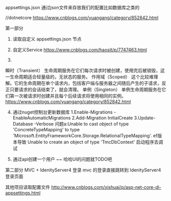 appsettings.json 通过json文件来存放我们的配置比如数据库之类的

//dotnetcore
https://www.cnblogs.com/yuangang/category/852842.html

第一部分
1. 读取自定义 appsettings.json 节点

2. 自定义Service
https://www.cnblogs.com/haosit/p/7747463.html

3. 
瞬时（Transient）
生命周期服务在它们每次请求时被创建，使用完后被销毁，这一生命周期适合轻量级的，无状态的服务。
作用域（Scoped）
这个比较难理解。它的生命周期在单个请求内，包括客户端与服务器之间随后产生的子请求，反正只要请求的会话结束了，就会清理。
单例（Singleton）
单例生命周期服务在它们第一次被请求时创建并且每个后续请求将使用相同的实例。
https://www.cnblogs.com/yuangang/category/852842.html

4. 通过nuget控制台更新数据库
1.Enable-Migrations -EnableAutomaticMigrations
2.Add-Migration InitialCreate
3.Update-Database -Verbose
 问题a:Unable to cast object of type 'ConcreteTypeMapping' to type 'Microsoft.EntityFrameworkCore.Storage.RelationalTypeMapping'.
 ef版本导致
 Unable to create an object of type 'TmcDbContext'
启动程序去调试

5. 通过api创建一个用户
~~
哈哈UI的问题就TODO吧


第二部分
MVC + IdenityServer4 登录
mvc 的登录直接跳转到 IdenityServer4 登录页面


其他项目读取配置文件
http://www.cnblogs.com/xishuai/p/asp-net-core-di-appsettings.html




